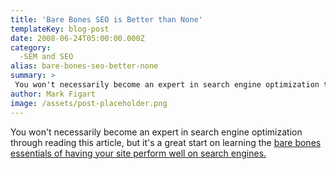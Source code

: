 ```yaml
---
title: 'Bare Bones SEO is Better than None'
templateKey: blog-post
date: 2008-06-24T05:00:00.000Z
category: 
  -SEM and SEO
alias: bare-bones-seo-better-none
summary: > 
 You won't necessarily become an expert in search engine optimization through reading this article, but it's a great start on learning the bare bones essentials of having your site perform well on search engines.
author: Mark Figart
image: /assets/post-placeholder.png
---
```


You won't necessarily become an expert in search engine optimization through reading this article, but it's a great start on learning the [bare bones essentials of having your site perform well on search engines.](http://www.usatoday.com/tech/products/services/2008-06-22-google-search-engine-optimization_N.htm)